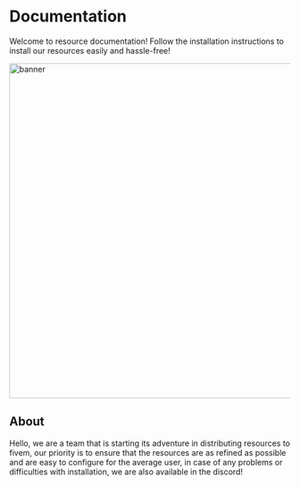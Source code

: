 # Documentation

Welcome to resource documentation! Follow the installation instructions to install our resources easily and hassle-free!

<p>
  <img src="/banner.png" width="600" title="banner">
</p>

## About

Hello, we are a team that is starting its adventure in distributing resources to fivem, our priority is to ensure that the resources are as refined as possible and are easy to configure for the average user, in case of any problems or difficulties with installation, we are also available in the discord!